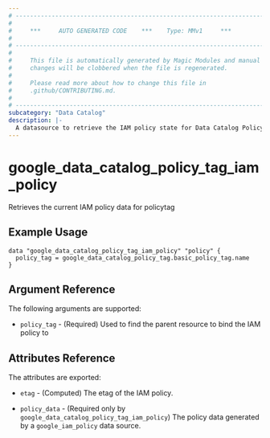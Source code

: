 ```yaml
---
# ----------------------------------------------------------------------------
#
#     ***     AUTO GENERATED CODE    ***    Type: MMv1     ***
#
# ----------------------------------------------------------------------------
#
#     This file is automatically generated by Magic Modules and manual
#     changes will be clobbered when the file is regenerated.
#
#     Please read more about how to change this file in
#     .github/CONTRIBUTING.md.
#
# ----------------------------------------------------------------------------
subcategory: "Data Catalog"
description: |-
  A datasource to retrieve the IAM policy state for Data Catalog PolicyTag
---
```



# google_data_catalog_policy_tag_iam_policy

Retrieves the current IAM policy data for policytag


## Example Usage


```hcl
data "google_data_catalog_policy_tag_iam_policy" "policy" {
  policy_tag = google_data_catalog_policy_tag.basic_policy_tag.name
}
```

## Argument Reference

The following arguments are supported:

* `policy_tag` - (Required) Used to find the parent resource to bind the IAM policy to

## Attributes Reference

The attributes are exported:

* `etag` - (Computed) The etag of the IAM policy.

* `policy_data` - (Required only by `google_data_catalog_policy_tag_iam_policy`) The policy data generated by
  a `google_iam_policy` data source.

